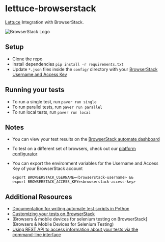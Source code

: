# lettuce-browserstack
[Lettuce](http://lettuce.it/) Integration with BrowserStack.

![BrowserStack Logo](https://d98b8t1nnulk5.cloudfront.net/production/images/layout/logo-header.png?1469004780)

## Setup

- Clone the repo
- Install dependencies `pip install -r requirements.txt`
- Update `*.json` files inside the `config/` directory with your [BrowserStack Username and Access Key](https://www.browserstack.com/accounts/settings)


## Running your tests
- To run a single test, run `paver run single`
- To run parallel tests, run `paver run parallel`
- To run local tests, run `paver run local`

## Notes
* You can view your test results on the [BrowserStack automate dashboard](https://www.browserstack.com/automate)
* To test on a different set of browsers, check out our [platform configurator](https://www.browserstack.com/automate/python#setting-os-and-browser)
* You can export the environment variables for the Username and Access Key of your BrowserStack account
  
  ```
  export BROWSERSTACK_USERNAME=<browserstack-username> &&
  export BROWSERSTACK_ACCESS_KEY=<browserstack-access-key>
  ```
  
## Additional Resources
* [Documentation for writing automate test scripts in Python](https://www.browserstack.com/automate/python)
* [Customizing your tests on BrowserStack](https://www.browserstack.com/automate/capabilities)
* [Browsers & mobile devices for selenium testing on BrowserStack](Browsers & Mobile Devices for Selenium Testing)
* [Using REST API to access information about your tests via the command-line interface](https://www.browserstack.com/automate/rest-api)
